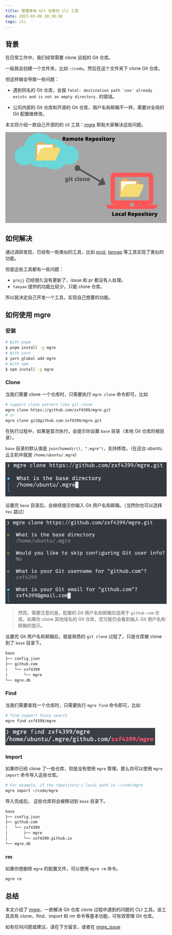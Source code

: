 ```yaml
---
title: 管理本地 Git 仓库的 cli 工具
date: 2023-03-06 20:30:58
tags: cli
---
```


## 背景

在日常工作中，我们经常需要 clone 远程的 Git 仓库。

一般我会创建一个文件夹，比如 `~/code`。然后在这个文件夹下 clone Git 仓库。

但这样做会导致一些问题：

- 遇到同名的 Git 仓库，会报 `fatal: destination path 'xxx' already exists and is not an empty directory.` 的错误。

- 公司内部的 Git 仓库和开源的 Git 仓库，用户名和邮箱不一样，需要对全局的 Git 配置做修改。

本文将介绍一款自己开源的的 cli 工具：[mgre](https://github.com/zxf4399/mgre) 帮助大家解决这些问题。

![git_clone_to_local_repo](https://raw.githubusercontent.com/zxf4399/oss/main/2023/03/07/1623155541-103268.png)

<!-- more -->

## 如何解决

通过调研发现，已经有一些类似的工具，比如 [projj](https://github.com/popomore/projj), [tanyao](https://github.com/xn-sakina/tanyao) 等工具实现了类似的功能。

但是这些工具都有一些问题：

- `projj` 已经很久没有更新了，issue 和 pr 都没有人处理。
- `tanyao` 提供的功能比较少，只能 clone 仓库。

所以我决定自己开发一个工具，实现自己想要的功能。

## 如何使用 mgre

### 安装

```bash
# With pnpm
$ pnpm install -g mgre
# With yarn
$ yarn global add mgre
# With npm
$ npm install -g mgre
```

### Clone

当我们需要 clone 一个仓库时，只需要执行 `mgre clone` 命令即可，比如

```bash
# support clone pattern like git clone
mgre clone https://github.com/zxf4399/mgre.git
# or
mgre clone git@github.com:zxf4399/mgre.git
```

在执行过程中，如果是首次执行，会提示你设置 `base` 目录（本地 Git 仓库的根目录）。

`base` 目录的默认值是 `join(homedir(), ".mgre")`，支持修改。（在这台 ubuntu 云主机中就是 `/home/ubuntu/.mgre`）

![what_is_the_base_directory](https://raw.githubusercontent.com/zxf4399/oss/main/2023/03/06/oz6ivU.jpg)

设置完 `base` 目录后，会继续提示你输入 Git 用户名和邮箱。（当然你也可以选择 `Yes` 跳过）

![git_username_email](https://raw.githubusercontent.com/zxf4399/oss/main/2023/03/06/keMUlk.png)

> 然而，需要注意的是，配置的 Git 用户名和邮箱仅适用于 `github.com` 仓库。如果你 clone 其他域名的 Git 仓库，您可能仍会看到输入 Git 用户名和邮箱的提示。

设置完 Git 用户名和邮箱后，就是熟悉的 `git clone` 过程了，只是仓库被 clone 到了 `base` 目录下。

```bash
base
├── config.json
├── github.com
│   └── zxf4399
│       └── mgre
└── mgre.db
```

### Find

当我们需要查找一个仓库时，只需要执行 `mgre find` 命令即可，比如

```bash
# find support fuzzy search
mgre find zxf4399/mgre
```

![find](https://raw.githubusercontent.com/zxf4399/oss/main/2023/03/07/hCZHLr.png)

### Import

如果你已经 clone 了一些仓库，但是没有使用 `mgre` 管理，那么你可以使用 `mgre import` 命令导入这些仓库。

```bash
# For example, if the repository's local path is ~/code/mgre
mgre import ~/code/mgre
```

导入完成后， 这些仓库将会被移动到 `base` 目录下。

```bash
base
├── config.json
├── github.com
│   └── zxf4399
│       ├── mgre
│       └── zxf4399.github.io
└── mgre.db

```

### rm

如果你想删除 `mgre` 的配置文件，可以使用 `mgre rm` 命令。

```bash
mgre rm
```

## 总结

本文介绍了 [mgre](https://github.com/zxf4399/mgre)，一款解决 Git 仓库 clone 过程中遇到的问题的 CLI 工具。该工具具有 clone、find、import 和 rm 命令等基本功能，可有效管理 Git 仓库。

如有任何问题或建议，请在下方留言，或者在 [mgre_issue](https://github.com/zxf4399/mgre/issues)
